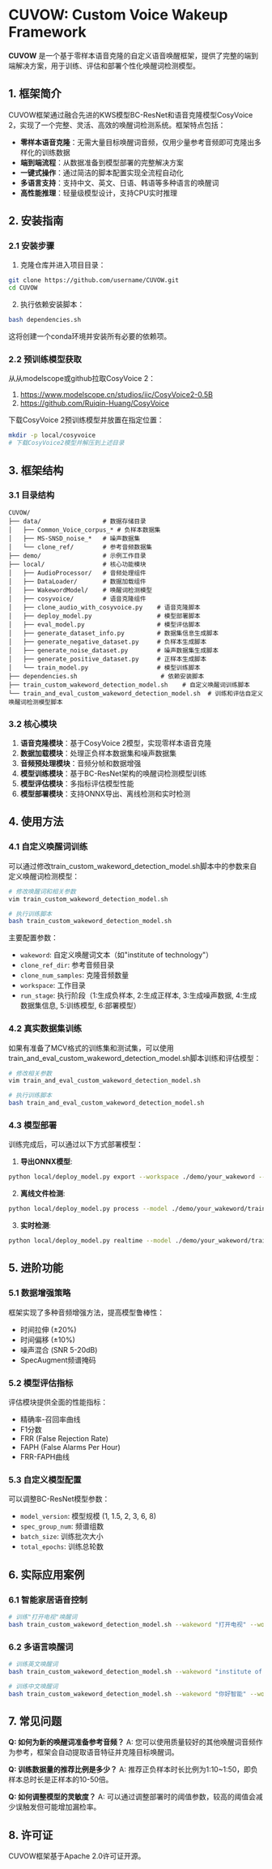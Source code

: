 # CUVOW: Custom Voice Wakeup Framework

**CUVOW** 是一个基于零样本语音克隆的自定义语音唤醒框架，提供了完整的端到端解决方案，用于训练、评估和部署个性化唤醒词检测模型。

## 1. 框架简介

CUVOW框架通过融合先进的KWS模型BC-ResNet和语音克隆模型CosyVoice 2，实现了一个完整、灵活、高效的唤醒词检测系统。框架特点包括：

- **零样本语音克隆**：无需大量目标唤醒词音频，仅用少量参考音频即可克隆出多样化的训练数据
- **端到端流程**：从数据准备到模型部署的完整解决方案
- **一键式操作**：通过简洁的脚本配置实现全流程自动化
- **多语言支持**：支持中文、英文、日语、韩语等多种语言的唤醒词
- **高性能推理**：轻量级模型设计，支持CPU实时推理

## 2. 安装指南

### 2.1 安装步骤

1. 克隆仓库并进入项目目录：

```bash
git clone https://github.com/username/CUVOW.git
cd CUVOW
```

2. 执行依赖安装脚本：

```bash
bash dependencies.sh
```

这将创建一个conda环境并安装所有必要的依赖项。

### 2.2 预训练模型获取

从从modelscope或github拉取CosyVoice 2：

1. https://www.modelscope.cn/studios/iic/CosyVoice2-0.5B
2. https://github.com/Ruiqin-Huang/CosyVoice

下载CosyVoice 2预训练模型并放置在指定位置：

```bash
mkdir -p local/cosyvoice
# 下载CosyVoice2模型并解压到上述目录
```

## 3. 框架结构

### 3.1 目录结构

```
CUVOW/
├── data/                 # 数据存储目录
│   ├── Common_Voice_corpus_* # 负样本数据集
│   ├── MS-SNSD_noise_*   # 噪声数据集
│   └── clone_ref/        # 参考音频数据集
├── demo/                 # 示例工作目录
├── local/                # 核心功能模块
│   ├── AudioProcessor/   # 音频处理组件
│   ├── DataLoader/       # 数据加载组件
│   ├── WakewordModel/    # 唤醒词检测模型
│   ├── cosyvoice/        # 语音克隆组件
│   ├── clone_audio_with_cosyvoice.py    # 语音克隆脚本
│   ├── deploy_model.py                  # 模型部署脚本
│   ├── eval_model.py                    # 模型评估脚本
│   ├── generate_dataset_info.py         # 数据集信息生成脚本
│   ├── generate_negative_dataset.py     # 负样本生成脚本
│   ├── generate_noise_dataset.py        # 噪声数据集生成脚本
│   ├── generate_positive_dataset.py     # 正样本生成脚本
│   └── train_model.py                   # 模型训练脚本
├── dependencies.sh                       # 依赖安装脚本
├── train_custom_wakeword_detection_model.sh    # 自定义唤醒词训练脚本
└── train_and_eval_custom_wakeword_detection_model.sh  # 训练和评估自定义唤醒词检测模型脚本
```

### 3.2 核心模块

1. **语音克隆模块**：基于CosyVoice 2模型，实现零样本语音克隆
2. **数据加载模块**：处理正负样本数据集和噪声数据集
3. **音频预处理模块**：音频分帧和数据增强
4. **模型训练模块**：基于BC-ResNet架构的唤醒词检测模型训练
5. **模型评估模块**：多指标评估模型性能
6. **模型部署模块**：支持ONNX导出、离线检测和实时检测

## 4. 使用方法

### 4.1 自定义唤醒词训练

可以通过修改train_custom_wakeword_detection_model.sh脚本中的参数来自定义唤醒词检测模型：

```bash
# 修改唤醒词和相关参数
vim train_custom_wakeword_detection_model.sh

# 执行训练脚本
bash train_custom_wakeword_detection_model.sh
```

主要配置参数：
- `wakeword`: 自定义唤醒词文本（如"institute of technology"）
- `clone_ref_dir`: 参考音频目录
- `clone_num_samples`: 克隆音频数量
- `workspace`: 工作目录
- `run_stage`: 执行阶段（1:生成负样本, 2:生成正样本, 3:生成噪声数据, 4:生成数据集信息, 5:训练模型, 6:部署模型）

### 4.2 真实数据集训练

如果有准备了MCV格式的训练集和测试集，可以使用train_and_eval_custom_wakeword_detection_model.sh脚本训练和评估模型：

```bash
# 修改相关参数
vim train_and_eval_custom_wakeword_detection_model.sh

# 执行训练脚本
bash train_and_eval_custom_wakeword_detection_model.sh
```

### 4.3 模型部署

训练完成后，可以通过以下方式部署模型：

1. **导出ONNX模型**:
```bash
python local/deploy_model.py export --workspace ./demo/your_wakeword --onnx_output ./model.onnx
```

2. **离线文件检测**:
```bash
python local/deploy_model.py process --model ./demo/your_wakeword/train/model/model_best.pt --audio ./test.wav --visualize
```

3. **实时检测**:
```bash
python local/deploy_model.py realtime --model ./demo/your_wakeword/train/model/model_best.pt --threshold 0.75
```

## 5. 进阶功能

### 5.1 数据增强策略

框架实现了多种音频增强方法，提高模型鲁棒性：
- 时间拉伸 (±20%)
- 时间偏移 (±10%)
- 噪声混合 (SNR 5-20dB)
- SpecAugment频谱掩码

### 5.2 模型评估指标

评估模块提供全面的性能指标：
- 精确率-召回率曲线
- F1分数
- FRR (False Rejection Rate)
- FAPH (False Alarms Per Hour)
- FRR-FAPH曲线

### 5.3 自定义模型配置

可以调整BC-ResNet模型参数：
- `model_version`: 模型规模 (1, 1.5, 2, 3, 6, 8)
- `spec_group_num`: 频谱组数
- `batch_size`: 训练批次大小
- `total_epochs`: 训练总轮数

## 6. 实际应用案例

### 6.1 智能家居语音控制

```bash
# 训练"打开电视"唤醒词
bash train_custom_wakeword_detection_model.sh --wakeword "打开电视" --workspace ./demo/tv_control
```

### 6.2 多语言唤醒词

```bash
# 训练英文唤醒词
bash train_custom_wakeword_detection_model.sh --wakeword "institute of technology" --workspace ./demo/mit

# 训练中文唤醒词
bash train_custom_wakeword_detection_model.sh --wakeword "你好智能" --workspace ./demo/hello_ai
```

## 7. 常见问题

**Q: 如何为新的唤醒词准备参考音频？**
A: 您可以使用质量较好的其他唤醒词音频作为参考，框架会自动提取语音特征并克隆目标唤醒词。

**Q: 训练数据量的推荐比例是多少？**
A: 推荐正负样本时长比例为1:10~1:50，即负样本总时长是正样本的10-50倍。

**Q: 如何调整模型的灵敏度？**
A: 可以通过调整部署时的阈值参数，较高的阈值会减少误触发但可能增加漏检率。

## 8. 许可证

CUVOW框架基于Apache 2.0许可证开源。